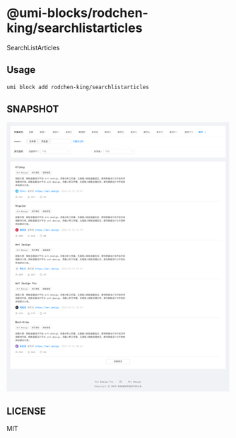 # @umi-blocks/rodchen-king/searchlistarticles

SearchListArticles

## Usage

```sh
umi block add rodchen-king/searchlistarticles
```

## SNAPSHOT

![SNAPSHOT](./snapshot.png)

## LICENSE

MIT
